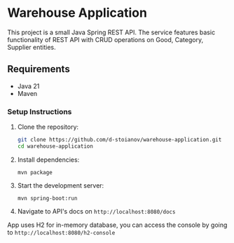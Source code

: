 # Warehouse Application

This project is a small Java Spring REST API. The service features basic functionality of REST API with CRUD operations
on Good, Category, Supplier entities.

## Requirements

- Java 21
- Maven

### Setup Instructions

1. Clone the repository:

   ```bash
   git clone https://github.com/d-stoianov/warehouse-application.git
   cd warehouse-application
   ```

2. Install dependencies:

   ```
   mvn package
   ```

4. Start the development server:

   ```
   mvn spring-boot:run
   ```

5. Navigate to API's docs on `http://localhost:8080/docs`

App uses H2 for in-memory database, you can access the console by going to `http://localhost:8080/h2-console`
